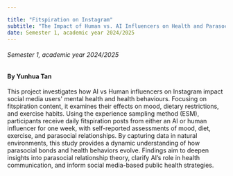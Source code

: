 ```yaml
---

title: "Fitspiration on Instagram"
subtitle: "The Impact of Human vs. AI Influencers on Health and Parasocial Processes"
date: Semester 1, academic year 2024/2025
---
```


###### Semester 1, academic year 2024/2025
#### By Yunhua Tan 

This project investigates how AI vs Human influencers on Instagram impact social media users' mental health and health behaviours. Focusing on fitspiration content, it examines their effects on mood, dietary restrictions, and exercise habits. Using the experience sampling method (ESM), participants receive daily fitspiration posts from either an AI or human influencer for one week, with self-reported assessments of mood, diet, exercise, and parasocial relationships. By capturing data in natural environments, this study provides a dynamic understanding of how parasocial bonds and health behaviors evolve. Findings aim to deepen insights into parasocial relationship theory, clarify AI’s role in health communication, and inform social media-based public health strategies.
